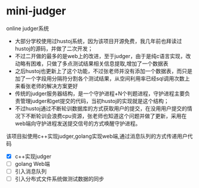 # mini-judger
online judger系统
- 大部分学校使用过hustoj系统，因为该项目开源免费，我几年前也拜读过hustoj的源码，并做了二次开发；
- 不过二开做的最多的是web上的改进，至于judger，由于是纯c语言实现，改动略有困难，只做了多点测试结果相关信息提取,增加了一个数据表
- 之后hustoj也更新上了这个功能，不过张老师并没有添加一个数据表，而只是加了一个字段用分隔符分割各个测试结果，从空间利用率已经sql调用次数上来看张老师的解决方案更好
- 传统的judger服务器结构，是一个守护进程+N个判题进程，守护进程主要负责管理judger和get提交的代码，当初hustoj的实现就是这个结构；
- 不过hustoj通过不断轮训数据库的方式获取用户的提交，在没用用户提交的情况下不断轮训会浪费cpu资源，张老师也知道这个问题并做了更新，采用在web端向守护进程发送提交信号的方式唤醒守护进程。

该项目拟使用c++实现judger,golang实现web端,通过消息队列的方式传递用户代码
- [x] c++实现judger
- [ ] golang Web端
- [ ] 引入消息队列
- [ ] 引入分布式文件系统做测试数据的同步
